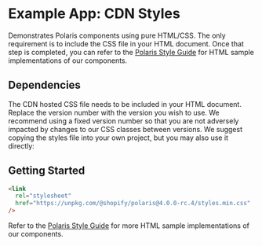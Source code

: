 # Example App: CDN Styles

Demonstrates Polaris components using pure HTML/CSS. The only requirement is to include the CSS file in your HTML document. Once that step is completed, you can refer to the [Polaris Style Guide](https://polaris.shopify.com/) for HTML sample implementations of our components.

## Dependencies

The CDN hosted CSS file needs to be included in your HTML document. Replace the version number with the version you wish to use. We recommend using a fixed version number so that you are not adversely impacted by changes to our CSS classes between versions. We suggest copying the styles file into your own project, but you may also use it directly:

## Getting Started

```html
<link
  rel="stylesheet"
  href="https://unpkg.com/@shopify/polaris@4.0.0-rc.4/styles.min.css"
/>
```

Refer to the [Polaris Style Guide](https://polaris.shopify.com/) for more HTML sample implementations of our components.
